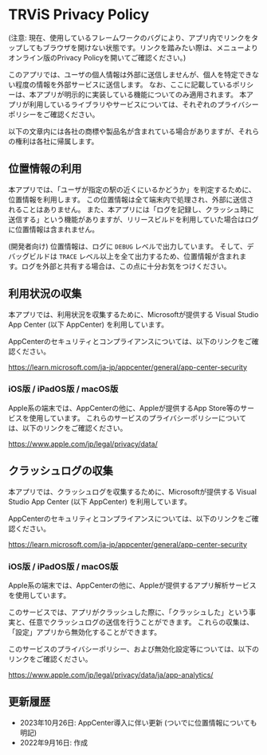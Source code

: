 # TRViS Privacy Policy

(注意: 現在、使用しているフレームワークのバグにより、アプリ内でリンクをタップしてもブラウザを開けない状態です。リンクを踏みたい際は、メニューよりオンライン版のPrivacy Policyを開いてご確認ください。)

このアプリでは、ユーザの個人情報は外部に送信しませんが、個人を特定できない程度の情報を外部サービスに送信します。
なお、ここに記載しているポリシーは、本アプリが明示的に実装している機能についてのみ適用されます。
本アプリが利用しているライブラリやサービスについては、それぞれのプライバシーポリシーをご確認ください。

以下の文章内には各社の商標や製品名が含まれている場合がありますが、それらの権利は各社に帰属します。

## 位置情報の利用

本アプリでは、「ユーザが指定の駅の近くにいるかどうか」を判定するために、位置情報を利用します。
この位置情報は全て端末内で処理され、外部に送信されることはありません。
また、本アプリには「ログを記録し、クラッシュ時に送信する」という機能がありますが、リリースビルドを利用していた場合はログに位置情報は含まれません。

(開発者向け)
位置情報は、ログに `DEBUG` レベルで出力しています。
そして、デバッグビルドは `TRACE` レベル以上を全て出力するため、位置情報が含まれます。ログを外部と共有する場合は、この点に十分お気をつけください。

## 利用状況の収集

本アプリでは、利用状況を収集するために、Microsoftが提供する Visual Studio App Center (以下 AppCenter) を利用しています。

AppCenterのセキュリティとコンプライアンスについては、以下のリンクをご確認ください。

https://learn.microsoft.com/ja-jp/appcenter/general/app-center-security

### iOS版 / iPadOS版 / macOS版

Apple系の端末では、AppCenterの他に、Appleが提供するApp Store等のサービスを使用しています。
これらのサービスのプライバシーポリシーについては、以下のリンクをご確認ください。

https://www.apple.com/jp/legal/privacy/data/

## クラッシュログの収集

本アプリでは、クラッシュログを収集するために、Microsoftが提供する Visual Studio App Center (以下 AppCenter) を利用しています。

AppCenterのセキュリティとコンプライアンスについては、以下のリンクをご確認ください。

https://learn.microsoft.com/ja-jp/appcenter/general/app-center-security

### iOS版 / iPadOS版 / macOS版

Apple系の端末では、AppCenterの他に、Appleが提供するアプリ解析サービスを使用しています。

このサービスでは、アプリがクラッシュした際に、「クラッシュした」という事実と、任意でクラッシュログの送信を行うことができます。
これらの収集は、「設定」アプリから無効化することができます。

このサービスのプライバシーポリシー、および無効化設定等については、以下のリンクをご確認ください。

https://www.apple.com/jp/legal/privacy/data/ja/app-analytics/

## 更新履歴

- 2023年10月26日: AppCenter導入に伴い更新 (ついでに位置情報についても明記)
- 2022年9月16日: 作成
